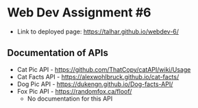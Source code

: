 # Web Dev Assignment #6
- Link to deployed page: https://talhar.github.io/webdev-6/

## Documentation of APIs
- Cat Pic API - https://github.com/ThatCopy/catAPI/wiki/Usage
- Cat Facts API - https://alexwohlbruck.github.io/cat-facts/
- Dog Pic API - https://dukengn.github.io/Dog-facts-API/
- Fox Pic API - https://randomfox.ca/floof/
    - No documentation for this API

